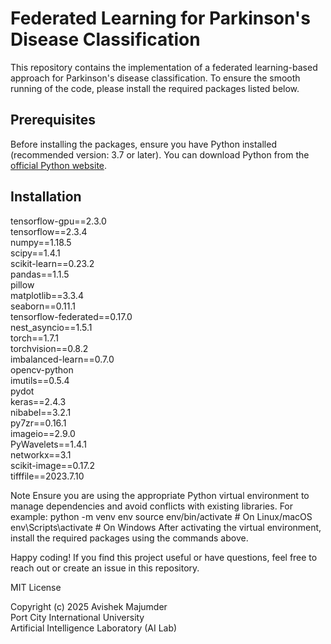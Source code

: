 # Federated Learning for Parkinson's Disease Classification  

This repository contains the implementation of a federated learning-based approach for Parkinson's disease classification. To ensure the smooth running of the code, please install the required packages listed below.  

## Prerequisites  

Before installing the packages, ensure you have Python installed (recommended version: 3.7 or later). You can download Python from the [official Python website](https://www.python.org/).  

## Installation  

tensorflow-gpu==2.3.0  
tensorflow==2.3.4  
numpy==1.18.5  
scipy==1.4.1  
scikit-learn==0.23.2  
pandas==1.1.5  
pillow  
matplotlib==3.3.4  
seaborn==0.11.1  
tensorflow-federated==0.17.0  
nest_asyncio==1.5.1  
torch==1.7.1  
torchvision==0.8.2  
imbalanced-learn==0.7.0  
opencv-python  
imutils==0.5.4  
pydot  
keras==2.4.3  
nibabel==3.2.1  
py7zr==0.16.1  
imageio==2.9.0  
PyWavelets==1.4.1  
networkx==3.1  
scikit-image==0.17.2  
tifffile==2023.7.10  

Note
Ensure you are using the appropriate Python virtual environment to manage dependencies and avoid conflicts with existing libraries. For example:
python -m venv env
source env/bin/activate  # On Linux/macOS
env\Scripts\activate     # On Windows
After activating the virtual environment, install the required packages using the commands above.

Happy coding! If you find this project useful or have questions, feel free to reach out or create an issue in this repository.

MIT License

Copyright (c) 2025 Avishek Majumder  
Port City International University  
Artificial Intelligence Laboratory (AI Lab)  
